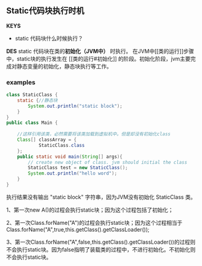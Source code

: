 ## Static代码块执行时机
**KEYS**
- static 代码块什么时候执行？

**DES**
static 代码块在类的**初始化（JVM中）** 时执行。
在JVM中[[类的运行]]步骤中，static块的执行发生在 [[类的运行#初始化]] 的阶段。初始化阶段，jvm主要完成对静态变量的初始化，静态块执行等工作。


### examples
```java
class StaticClass {
    static {//静态块
        System.out.println("static block");
    }
}
public class Main {
 
    //这样引用该类，必然需要将该类加载到虚拟机中。但是却没有初始化class
    Class[] classArray = {
            StaticClass.class
    };
    public static void main(String[] args){
		// create new object of class. jvm should initial the class
		StaticClass test = new StaticClass();
        System.out.println("hello word");
    }
}
```
执行结果没有输出 "static block" 字符串，因为JVM没有初始化 StaticClass 类。

1、第一次new A()的过程会执行static块；因为这个过程包括了初始化；

2、第一次Class.forName("A")的过程会执行static块；因为这个过程相当于Class.forName("A",true,this.getClass().getClassLoader());

3、第一次Class.forName("A",false,this.getClass().getClassLoader())的过程则不会执行static块。因为false指明了装载类的过程中，不进行初始化。不初始化则不会执行static块。
